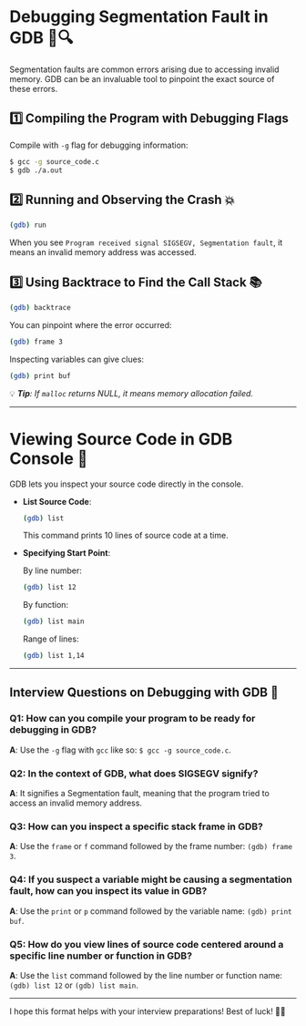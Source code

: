 # Debugging Segmentation Fault in GDB 🐞🔍

Segmentation faults are common errors arising due to accessing invalid memory. GDB can be an invaluable tool to pinpoint the exact source of these errors.

## 1️⃣ Compiling the Program with Debugging Flags

Compile with `-g` flag for debugging information:

```bash
$ gcc -g source_code.c
$ gdb ./a.out
```

## 2️⃣ Running and Observing the Crash 💥

```bash
(gdb) run
```

When you see `Program received signal SIGSEGV, Segmentation fault`, it means an invalid memory address was accessed.

## 3️⃣ Using Backtrace to Find the Call Stack 📚

```bash
(gdb) backtrace
```

You can pinpoint where the error occurred:

```bash
(gdb) frame 3
```

Inspecting variables can give clues:

```bash
(gdb) print buf
```

💡 _**Tip**: If `malloc` returns NULL, it means memory allocation failed._

---

# Viewing Source Code in GDB Console 📜

GDB lets you inspect your source code directly in the console.

- **List Source Code**:
  ```bash
  (gdb) list
  ```

  This command prints 10 lines of source code at a time.

- **Specifying Start Point**:

  By line number:
  ```bash
  (gdb) list 12
  ```

  By function:
  ```bash
  (gdb) list main
  ```

  Range of lines:
  ```bash
  (gdb) list 1,14
  ```

---

## Interview Questions on Debugging with GDB 🤔

### Q1: How can you compile your program to be ready for debugging in GDB?
**A**: Use the `-g` flag with `gcc` like so: `$ gcc -g source_code.c`.

### Q2: In the context of GDB, what does SIGSEGV signify?
**A**: It signifies a Segmentation fault, meaning that the program tried to access an invalid memory address.

### Q3: How can you inspect a specific stack frame in GDB?
**A**: Use the `frame` or `f` command followed by the frame number: `(gdb) frame 3`.

### Q4: If you suspect a variable might be causing a segmentation fault, how can you inspect its value in GDB?
**A**: Use the `print` or `p` command followed by the variable name: `(gdb) print buf`.

### Q5: How do you view lines of source code centered around a specific line number or function in GDB?
**A**: Use the `list` command followed by the line number or function name: `(gdb) list 12` or `(gdb) list main`.

---

I hope this format helps with your interview preparations! Best of luck! 🌟🍀
